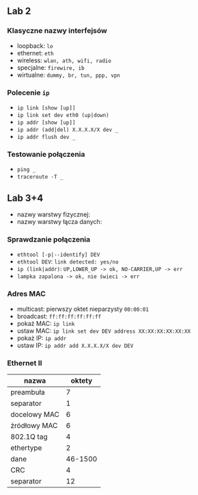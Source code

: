 ## Lab 2

### Klasyczne nazwy interfejsów

- loopback: `lo`
- ethernet: `eth`
- wireless: `wlan, ath, wifi, radio`
- specjalne: `firewire, ib`
- wirtualne: `dummy, br, tun, ppp, vpn`

### Polecenie `ip`

- `ip link [show [up]]`
- `ip link set dev eth0 (up|down)`
- `ip addr [show [up]]`
- `ip addr (add|del) X.X.X.X/X dev _`
- `ip addr flush dev _`

### Testowanie połączenia

- `ping _`
- `traceroute -T _`

## Lab 3+4

- nazwy warstwy fizycznej: ` `
- nazwy warstwy łącza danych: ` `

### Sprawdzanie połączenia

- `ethtool [-p|--identify] DEV`
- `ethtool DEV`: `link detected: yes/no`
- `ip (link|addr)`: `UP,LOWER_UP -> ok, NO-CARRIER,UP -> err`
- `lampka zapalona -> ok, nie świeci -> err`

### Adres MAC

- multicast: pierwszy oktet nieparzysty `00:00:01`
- broadcast: `ff:ff:ff:ff:ff:ff`
- pokaż MAC: `ip link`
- ustaw MAC: `ip link set dev DEV address XX:XX:XX:XX:XX:XX`
- pokaż IP: `ip addr`
- ustaw IP: `ip addr add X.X.X.X/X dev DEV`

### Ethernet II

| nazwa        | oktety  |
|--------------|---------|
| preambuła    | 7       |
| separator    | 1       |
| docelowy MAC | 6       |
| źródłowy MAC | 6       |
| 802.1Q tag   | 4       |
| ethertype    | 2       |
| dane         | 46-1500 |
| CRC          | 4       |
| separator    | 12      |

